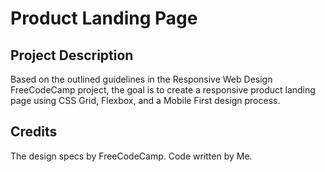 # Product Landing Page 

## Project Description
Based on the outlined guidelines in the Responsive Web Design FreeCodeCamp project, the goal is to create a responsive product landing page using CSS Grid, Flexbox, and a Mobile First design process.

## Credits
The design specs by FreeCodeCamp.
Code written by Me.